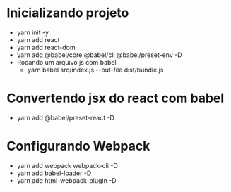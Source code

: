 # Inicializando projeto
- yarn init -y
- yarn add react
- yarn add react-dom
- yarn add @babel/core @babel/cli @babel/preset-env -D
- Rodando um arquivo js com babel
  - yarn babel src/index.js --out-file dist/bundle.js

# Convertendo jsx do react com babel
- yarn add @babel/preset-react -D

# Configurando Webpack
- yarn add webpack webpack-cli -D
- yarn add babel-loader -D
- yarn add html-webpack-plugin -D